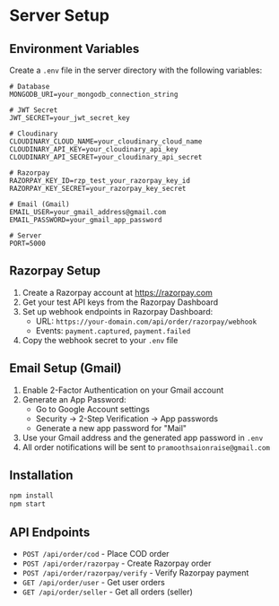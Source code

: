 # Server Setup

## Environment Variables

Create a `.env` file in the server directory with the following variables:

```env
# Database
MONGODB_URI=your_mongodb_connection_string

# JWT Secret
JWT_SECRET=your_jwt_secret_key

# Cloudinary
CLOUDINARY_CLOUD_NAME=your_cloudinary_cloud_name
CLOUDINARY_API_KEY=your_cloudinary_api_key
CLOUDINARY_API_SECRET=your_cloudinary_api_secret

# Razorpay
RAZORPAY_KEY_ID=rzp_test_your_razorpay_key_id
RAZORPAY_KEY_SECRET=your_razorpay_key_secret

# Email (Gmail)
EMAIL_USER=your_gmail_address@gmail.com
EMAIL_PASSWORD=your_gmail_app_password

# Server
PORT=5000
```

## Razorpay Setup

1. Create a Razorpay account at https://razorpay.com
2. Get your test API keys from the Razorpay Dashboard
3. Set up webhook endpoints in Razorpay Dashboard:
   - URL: `https://your-domain.com/api/order/razorpay/webhook`
   - Events: `payment.captured`, `payment.failed`
4. Copy the webhook secret to your `.env` file

## Email Setup (Gmail)

1. Enable 2-Factor Authentication on your Gmail account
2. Generate an App Password:
   - Go to Google Account settings
   - Security → 2-Step Verification → App passwords
   - Generate a new app password for "Mail"
3. Use your Gmail address and the generated app password in `.env`
4. All order notifications will be sent to `pramoothsaionraise@gmail.com`

## Installation

```bash
npm install
npm start
```

## API Endpoints

- `POST /api/order/cod` - Place COD order
- `POST /api/order/razorpay` - Create Razorpay order
- `POST /api/order/razorpay/verify` - Verify Razorpay payment
- `GET /api/order/user` - Get user orders
- `GET /api/order/seller` - Get all orders (seller) 